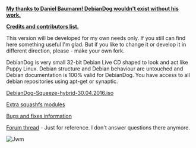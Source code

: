 [**My thanks to Daniel Baumann! DebianDog wouldn't exist without his work.**](https://lists.debian.org/debian-live/2015/11/msg00024.html)

[**Credits and contributors list.**](https://github.com/MintPup/DebianDog_Wheezy/blob/master/Credits.md)

This version will be developed for my own needs only. If you still can find here something useful I'm glad.
But if you like to change it or develop it in different direction, please - make your own fork.

DebianDog is very small 32-bit Debian Live CD shaped to look and act like Puppy Linux. Debian structure and Debian behaviour are untouched and Debian documentation is 100% valid for DebianDog. You have access to all debian repositories using apt-get or synaptic.

[DebianDog-Squeeze-hybrid-30.04.2016.iso ](https://github.com/DebianDog/Squeeze/releases/tag/v.1.0)

[Extra squashfs modules](https://github.com/DebianDog/Squeeze/releases/tag/v.1.1)

[Bugs and fixes information](https://github.com/MintPup/DebianDog-Squeeze/blob/master/Bugs-and-Fixes.md)

[Forum thread](http://murga-linux.com/puppy/viewtopic.php?t=90586) - Just for reference. I don't answer questions there anymore.

![Jwm](https://raw.githubusercontent.com/MintPup/DebianDog-Squeeze/master/Screenshots/DebianDog-Squeeze-30.04.2016.jpg)


